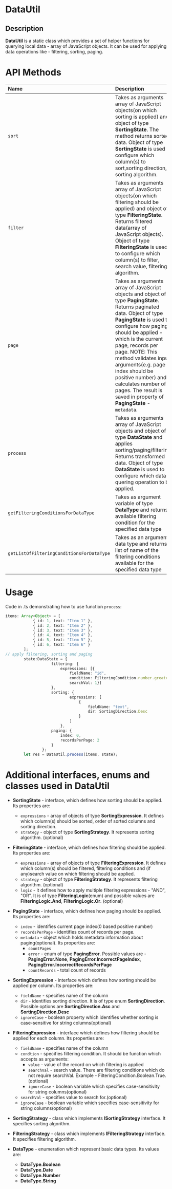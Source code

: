 # DataUtil

## Description
**DataUtil** is a static class which provides a set of helper functions for querying local data - array of JavaScript objects. 
It can be used for applying data operations like - filtering, sorting, paging.


# API Methods
| Name   |  Description |
|:----------|:-------------|
| `sort` | Takes as arguments array of JavaScript objects(on which sorting is applied) and object of type **SortingState**. The method returns sorted data. Object of type **SortingState** is used to configure which column(s) to sort,sorting direction, sorting algorithm.  |
| `filter` | Takes as arguments array of JavaScript objects(on which filtering should be applied) and object of type **FilteringState**. Returns filtered data(array of JavaScript objects). Object of type **FilteringState** is used to configure which column(s) to filter, search value, filtering algorithm. |
| `page` |  Takes as arguments array of JavaScript objects and object of type **PagingState**. Returns paginated data. Object of type **PagingState** is used to configure how paging should be applied - which is the current page, records per page. NOTE: This method validates input arguments(e.g. page index should be positive number) and calculates number of pages. The result is saved in property of **PagingState** - `metadata`. |
| `process` | Takes as arguments array of JavaScript objects and object of type **DataState** and applies sorting/paging/filtering. Returns transformed data. Object of type **DataState** is used to configure which data-quering operation to be applied.  |
| `getFilteringConditionsForDataType` |  Takes as argument variable of type **DataType** and returns available filtering condition for the specified data type |
| `getListOfFilteringConditionsForDataType` | Takes as an argument data type and returns list of name of the filtering conditions available for the specified data type |


# Usage
Code in .ts demonstrating how to use function `process`:
```typescript
items: Array<Object> = [
            { id: 1, text: "Item 1" },
            { id: 2, text: "Item 2" },
            { id: 3, text: "Item 3" },
            { id: 4, text: "Item 4" },
            { id: 5, text: "Item 5" },
            { id: 6, text: "Item 6" }
        ];
// apply filtering, sorting and paging
        state:DataState = {
                    filtering: {
                        expressions: [{
                            fieldName: "id", 
                            condition: FilteringCondition.number.greaterThan, 
                            searchVal: 1}]
                    },
                    sorting: {
                            expressions: [
                                {
                                    fieldName: "text",
                                    dir: SortingDirection.Desc
                                }
                            ]
                        },
                    paging: {
                        index: 0,
                        recordsPerPage: 2
                    }
                };
        let res = DataUtil.process(items, state);
```
# Additional interfaces, enums and classes used in DataUtil 
* **SortingState** - interface, which defines how sorting should be applied. Its properties are:

    * `expressions` - array of objects of type **SortingExpression**. It defines which column(s) should be sorted, order of sorted columns and sorting direction.
    * `strategy` - object of type **SortingStrategy**. It represents sorting algorithm. (optional)
* **FilteringState** - interface, which defines how filtering should be applied. Its properties are:
    * `expressions` - array of objects of type  **FilteringExpression**. It defines which column(s) should be filtered, filtering conditions and (if any)search value on which filtering should be applied. 
    * `strategy` - object of type **FilteringStrategy**. It represents filtering algorithm. (optional)
    * `logic` - it defines how to apply multiple filtering expressions - "AND", "OR". It is of type **FilteringLogic**(enum) and possible values are **FilteringLogic.And**, **FilteringLogic.Or**. (optional)
* **PagingState** - interface, which defines how paging should be applied. Its properties are:
    * `index` - identifies current page index(0 based positive number)
    * `recordsPerPage` - identifies count of records per page.
    * `metadata` - object which holds metadata information about paging(optional). Its properties are:
        * `countPages`
        * `error` - enum of type **PagingError**. Possible values are - **PagingError.None**,
    **PagingError.IncorrectPageIndex**,
    **PagingError.IncorrectRecordsPerPage**
        * `countRecords` - total count of records
* **SortingExpression** - interface which defines how sorting should be applied per column. Its properties are:
    * `fieldName` - specifies name of the column
    * `dir` - identifies sorting direction. It is of type enum **SortingDirection**. Possible options are **SortingDirection.Asc** and **SortingDirection.Desc**
    * `ignoreCase` - boolean property which identifies whether sorting is case-sensitive for string columns(optional)
* **FilteringExpression** - interface which defines how filtering should be applied for each column. Its properties are:
    * `fieldName` - specifies name of the column
    * `condtion` - specifies filtering condition. It should be function which accepts as arguments:
        * `value` - value of the record on which filtering is applied
        * `searchVal` - search value. There are filtering conditions which do not require searchVal. Example - FilteringCondition.Boolean.True.(optional)
        * `ignoreCase` - boolean variable which specifies case-sensitivity for string columns(optional) 
    * `searchVal` - specifies value to search for.(optional)
    * `ignoreCase` - boolean variable which specifies case-sensitivity for string columns(optional) 
* **SortingStrategy** - class which implements **ISortingStrategy** interface. It specifies sorting algorithm.
* **FilteringStrategy** - class which implements **IFilteringStrategy** interface. It specifies filtering algorithm.
* **DataType** - enumeration which represent basic data types. Its values are:
    * **DataType.Boolean**
    * **DataType.Date**
    * **DataType.Number**
    * **DataType.String**
    
